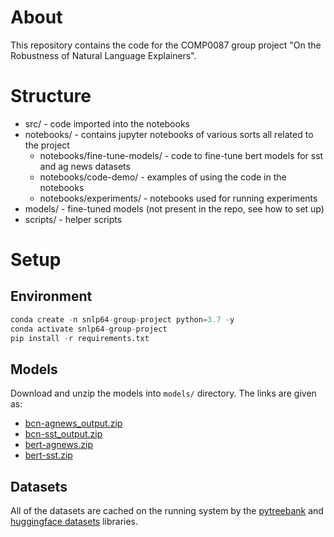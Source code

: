 # About

This repository contains the code for the COMP0087 group project "On the Robustness of Natural Language Explainers".

# Structure

* src/ - code imported into the notebooks
* notebooks/ - contains jupyter notebooks of various sorts all related to the project
    * notebooks/fine-tune-models/ - code to fine-tune bert models for sst and ag news datasets
    * notebooks/code-demo/ - examples of using the code in the notebooks
    * notebooks/experiments/ - notebooks used for running experiments
* models/ - fine-tuned models (not present in the repo, see how to set up)
* scripts/ - helper scripts

# Setup

## Environment

```python
conda create -n snlp64-group-project python=3.7 -y
conda activate snlp64-group-project
pip install -r requirements.txt
```

## Models

Download and unzip the models into `models/` directory. The links are given as:

* [bcn-agnews_output.zip](https://liveuclac-my.sharepoint.com/:u:/r/personal/ucabkro_ucl_ac_uk/Documents/ucl-snlp64-group-project/bcn-agnews_output.zip?csf=1&web=1&e=nCMwss)
* [bcn-sst_output.zip](https://liveuclac-my.sharepoint.com/:u:/r/personal/ucabkro_ucl_ac_uk/Documents/ucl-snlp64-group-project/bcn-sst_output.zip?csf=1&web=1&e=a1oPNf)
* [bert-agnews.zip](https://liveuclac-my.sharepoint.com/:u:/r/personal/ucabkro_ucl_ac_uk/Documents/ucl-snlp64-group-project/fine-tuned-bert-base-agnews.zip?csf=1&web=1&e=MaBYWA)
* [bert-sst.zip](https://liveuclac-my.sharepoint.com/:u:/r/personal/ucabkro_ucl_ac_uk/Documents/ucl-snlp64-group-project/fine-tuned-bert-base-sst.zip?csf=1&web=1&e=tK1KAB)

## Datasets

All of the datasets are cached on the running system by the [pytreebank](https://github.com/JonathanRaiman/pytreebank) and [huggingface datasets](https://github.com/huggingface/datasets) libraries.
